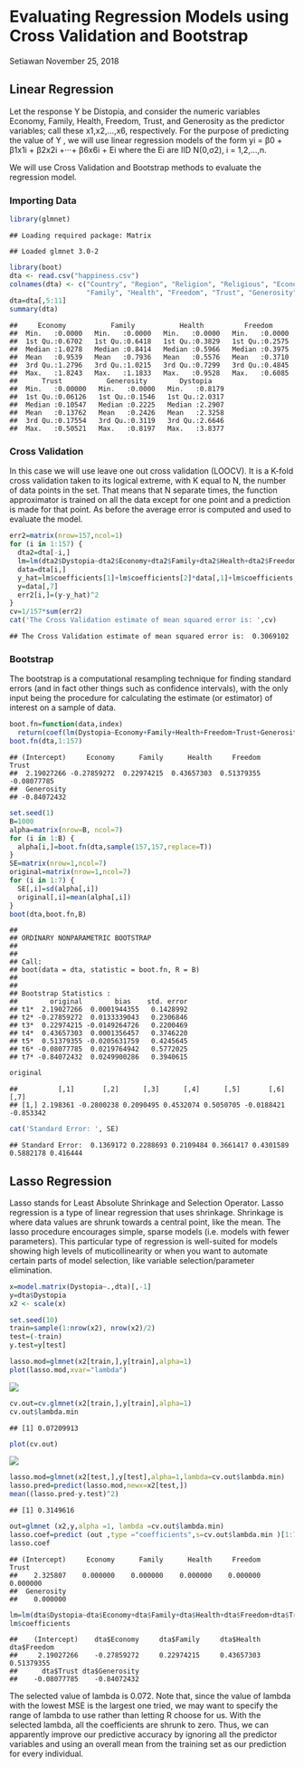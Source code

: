 Evaluating Regression Models using Cross Validation and Bootstrap
================
Setiawan
November 25, 2018

Linear Regression
-----------------

Let the response Y be Distopia, and consider the numeric variables Economy, Family, Health, Freedom, Trust, and Generosity as the predictor variables; call these x1,x2,...,x6, respectively. For the purpose of predicting the value of Y , we will use linear regression models of the form yi = β0 + β1x1i + β2x2i +···+ β6x6i + Ei where the Ei are IID N(0,σ2), i = 1,2,...,n.

We will use Cross Validation and Bootstrap methods to evaluate the regression model.

### Importing Data

``` r
library(glmnet)
```

    ## Loading required package: Matrix

    ## Loaded glmnet 3.0-2

``` r
library(boot)
dta <- read.csv("happiness.csv")
colnames(dta) <- c("Country", "Region", "Religion", "Religious", "Economy",
                   "Family", "Health", "Freedom", "Trust", "Generosity", "Dystopia")
dta=dta[,5:11]
summary(dta)
```

    ##     Economy           Family           Health          Freedom      
    ##  Min.   :0.0000   Min.   :0.0000   Min.   :0.0000   Min.   :0.0000  
    ##  1st Qu.:0.6702   1st Qu.:0.6418   1st Qu.:0.3829   1st Qu.:0.2575  
    ##  Median :1.0278   Median :0.8414   Median :0.5966   Median :0.3975  
    ##  Mean   :0.9539   Mean   :0.7936   Mean   :0.5576   Mean   :0.3710  
    ##  3rd Qu.:1.2796   3rd Qu.:1.0215   3rd Qu.:0.7299   3rd Qu.:0.4845  
    ##  Max.   :1.8243   Max.   :1.1833   Max.   :0.9528   Max.   :0.6085  
    ##      Trust           Generosity        Dystopia     
    ##  Min.   :0.00000   Min.   :0.0000   Min.   :0.8179  
    ##  1st Qu.:0.06126   1st Qu.:0.1546   1st Qu.:2.0317  
    ##  Median :0.10547   Median :0.2225   Median :2.2907  
    ##  Mean   :0.13762   Mean   :0.2426   Mean   :2.3258  
    ##  3rd Qu.:0.17554   3rd Qu.:0.3119   3rd Qu.:2.6646  
    ##  Max.   :0.50521   Max.   :0.8197   Max.   :3.8377

### Cross Validation

In this case we will use leave one out cross validation (LOOCV). It is a K-fold cross validation taken to its logical extreme, with K equal to N, the number of data points in the set. That means that N separate times, the function approximator is trained on all the data except for one point and a prediction is made for that point. As before the average error is computed and used to evaluate the model.

``` r
err2=matrix(nrow=157,ncol=1)
for (i in 1:157) {
  dta2=dta[-i,]
  lm=lm(dta2$Dystopia~dta2$Economy+dta2$Family+dta2$Health+dta2$Freedom+dta2$Trust+dta2$Generosity)
  data=dta[i,]
  y_hat=lm$coefficients[1]+lm$coefficients[2]*data[,1]+lm$coefficients[3]*data[,2]+lm$coefficients[4]*data[,3]+lm$coefficients[5]*data[,4]+lm$coefficients[6]*data[,5]+lm$coefficients[7]*data[,6]
  y=data[,7]
  err2[i,]=(y-y_hat)^2
}
cv=1/157*sum(err2)
cat('The Cross Validation estimate of mean squared error is: ',cv)
```

    ## The Cross Validation estimate of mean squared error is:  0.3069102

### Bootstrap

The bootstrap is a computational resampling technique for finding standard errors (and in fact other things such as confidence intervals), with the only input being the procedure for calculating the estimate (or estimator) of interest on a sample of data.

``` r
boot.fn=function(data,index)
  return(coef(lm(Dystopia~Economy+Family+Health+Freedom+Trust+Generosity,data=data,subset=index)))
boot.fn(dta,1:157)
```

    ## (Intercept)     Economy      Family      Health     Freedom       Trust 
    ##  2.19027266 -0.27859272  0.22974215  0.43657303  0.51379355 -0.08077785 
    ##  Generosity 
    ## -0.84072432

``` r
set.seed(1)
B=1000
alpha=matrix(nrow=B, ncol=7)
for (i in 1:B) {
  alpha[i,]=boot.fn(dta,sample(157,157,replace=T))
}
SE=matrix(nrow=1,ncol=7)
original=matrix(nrow=1,ncol=7)
for (i in 1:7) {
  SE[,i]=sd(alpha[,i])
  original[,i]=mean(alpha[,i])
}
boot(dta,boot.fn,B)
```

    ## 
    ## ORDINARY NONPARAMETRIC BOOTSTRAP
    ## 
    ## 
    ## Call:
    ## boot(data = dta, statistic = boot.fn, R = B)
    ## 
    ## 
    ## Bootstrap Statistics :
    ##        original        bias    std. error
    ## t1*  2.19027266  0.0001944355   0.1428992
    ## t2* -0.27859272  0.0133339043   0.2306846
    ## t3*  0.22974215 -0.0149264726   0.2200469
    ## t4*  0.43657303  0.0001356457   0.3746220
    ## t5*  0.51379355 -0.0205631759   0.4245645
    ## t6* -0.08077785  0.0219764942   0.5772025
    ## t7* -0.84072432  0.0249900286   0.3940615

``` r
original
```

    ##          [,1]       [,2]      [,3]      [,4]      [,5]       [,6]      [,7]
    ## [1,] 2.198361 -0.2800238 0.2090495 0.4532074 0.5050705 -0.0188421 -0.853342

``` r
cat('Standard Error: ', SE)
```

    ## Standard Error:  0.1369172 0.2288693 0.2109484 0.3661417 0.4301589 0.5882178 0.416444

Lasso Regression
----------------

Lasso stands for Least Absolute Shrinkage and Selection Operator. Lasso regression is a type of linear regression that uses shrinkage. Shrinkage is where data values are shrunk towards a central point, like the mean. The lasso procedure encourages simple, sparse models (i.e. models with fewer parameters). This particular type of regression is well-suited for models showing high levels of muticollinearity or when you want to automate certain parts of model selection, like variable selection/parameter elimination.

``` r
x=model.matrix(Dystopia~.,dta)[,-1]
y=dta$Dystopia
x2 <- scale(x)

set.seed(10)
train=sample(1:nrow(x2), nrow(x2)/2)
test=(-train)
y.test=y[test]

lasso.mod=glmnet(x2[train,],y[train],alpha=1)
plot(lasso.mod,xvar="lambda")
```

![](Evaluating-Regression-Model_files/figure-markdown_github/lasso-1.png)

``` r
cv.out=cv.glmnet(x2[train,],y[train],alpha=1)
cv.out$lambda.min
```

    ## [1] 0.07209913

``` r
plot(cv.out)
```

![](Evaluating-Regression-Model_files/figure-markdown_github/lasso-2.png)

``` r
lasso.mod=glmnet(x2[test,],y[test],alpha=1,lambda=cv.out$lambda.min)
lasso.pred=predict(lasso.mod,newx=x2[test,])
mean((lasso.pred-y.test)^2)
```

    ## [1] 0.3149616

``` r
out=glmnet (x2,y,alpha =1, lambda =cv.out$lambda.min)
lasso.coef=predict (out ,type ="coefficients",s=cv.out$lambda.min )[1:7 ,]
lasso.coef
```

    ## (Intercept)     Economy      Family      Health     Freedom       Trust 
    ##    2.325807    0.000000    0.000000    0.000000    0.000000    0.000000 
    ##  Generosity 
    ##    0.000000

``` r
lm=lm(dta$Dystopia~dta$Economy+dta$Family+dta$Health+dta$Freedom+dta$Trust+dta$Generosity)
lm$coefficients
```

    ##    (Intercept)    dta$Economy     dta$Family     dta$Health    dta$Freedom 
    ##     2.19027266    -0.27859272     0.22974215     0.43657303     0.51379355 
    ##      dta$Trust dta$Generosity 
    ##    -0.08077785    -0.84072432

The selected value of lambda is 0.072. Note that, since the value of lambda with the lowest MSE is the largest one tried, we may want to specify the range of lambda to use rather than letting R choose for us. With the selected lambda, all the coefficients are shrunk to zero. Thus, we can apparently improve our predictive accuracy by ignoring all the predictor variables and using an overall mean from the training set as our prediction for every individual.
